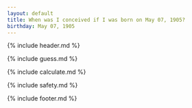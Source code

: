 ```yaml
---
layout: default
title: When was I conceived if I was born on May 07, 1905?
birthday: May 07, 1905
---
```


{% include header.md %}

{% include guess.md %}

{% include calculate.md %}

{% include safety.md %}

{% include footer.md %}



